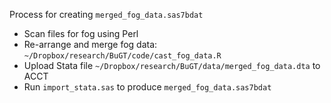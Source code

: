 Process for creating `merged_fog_data.sas7bdat`

- Scan files for fog using Perl
- Re-arrange and merge fog data: `~/Dropbox/research/BuGT/code/cast_fog_data.R`
- Upload Stata file `~/Dropbox/research/BuGT/data/merged_fog_data.dta` to ACCT
- Run `import_stata.sas` to produce `merged_fog_data.sas7bdat`

